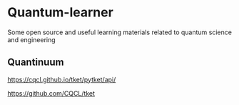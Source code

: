 # Quantum-learner

Some open source and useful learning materials related to quantum science and engineering


## Quantinuum

https://cqcl.github.io/tket/pytket/api/

https://github.com/CQCL/tket
